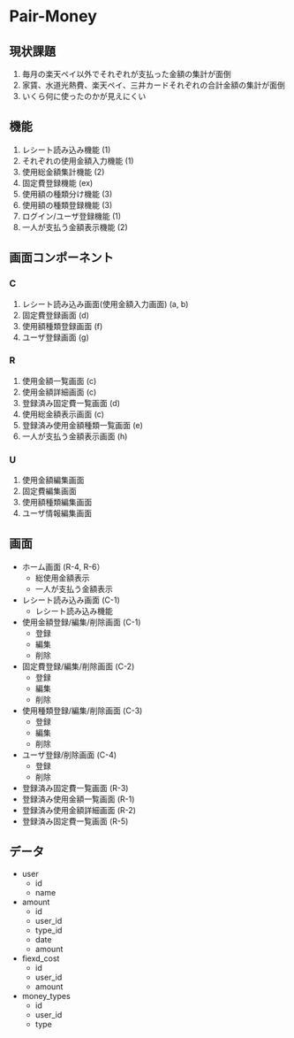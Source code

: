 # Pair-Money

## 現状課題

1. 毎月の楽天ペイ以外でそれぞれが支払った金額の集計が面倒
2. 家賃、水道光熱費、楽天ペイ、三井カードそれぞれの合計金額の集計が面倒
3. いくら何に使ったのかが見えにくい

## 機能

1. レシート読み込み機能 (1)
2. それぞれの使用金額入力機能 (1)
3. 使用総金額集計機能 (2)
4. 固定費登録機能 (ex)
5. 使用額の種類分け機能 (3)
6. 使用額の種類登録機能 (3)
7. ログイン/ユーザ登録機能 (1)
8. 一人が支払う金額表示機能 (2)

## 画面コンポーネント

### C

1. レシート読み込み画面(使用金額入力画面) (a, b)
2. 固定費登録画面 (d)
3. 使用額種類登録画面 (f)
4. ユーザ登録画面 (g)

### R

1. 使用金額一覧画面 (c)
2. 使用金額詳細画面 (c)
3. 登録済み固定費一覧画面 (d)
4. 使用総金額表示画面 (c)
5. 登録済み使用金額種類一覧画面 (e)
6. 一人が支払う金額表示画面 (h)

### U

1. 使用金額編集画面
2. 固定費編集画面
3. 使用額種類編集画面
4. ユーザ情報編集画面

## 画面

- ホーム画面 (R-4, R-6）
  - 総使用金額表示
  - 一人が支払う金額表示
- レシート読み込み画面 (C-1)
  - レシート読み込み機能
- 使用金額登録/編集/削除画面 (C-1)
  - 登録
  - 編集
  - 削除
- 固定費登録/編集/削除画面 (C-2)
  - 登録
  - 編集
  - 削除
- 使用種類登録/編集/削除画面 (C-3)
  - 登録
  - 編集
  - 削除
- ユーザ登録/削除画面 (C-4)
  - 登録
  - 削除
- 登録済み固定費一覧画面 (R-3)
- 登録済み使用金額一覧画面 (R-1)
- 登録済み使用金額詳細画面 (R-2)
- 登録済み固定費一覧画面 (R-5)

## データ

- user
  - id
  - name
- amount
  - id
  - user_id
  - type_id
  - date
  - amount
- fiexd_cost
  - id
  - user_id
  - amount
- money_types
  - id
  - user_id
  - type
